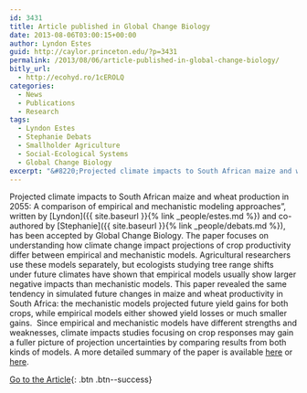 ```yaml
---
id: 3431
title: Article published in Global Change Biology
date: 2013-08-06T03:00:15+00:00
author: Lyndon Estes
guid: http://caylor.princeton.edu/?p=3431
permalink: /2013/08/06/article-published-in-global-change-biology/
bitly_url:
  - http://ecohyd.ro/1cEROLQ
categories:
  - News
  - Publications
  - Research
tags:
  - Lyndon Estes
  - Stephanie Debats
  - Smallholder Agriculture
  - Social-Ecological Systems
  - Global Change Biology
excerpt: "&#8220;Projected climate impacts to South African maize and wheat production in 2055: A comparison of empirical and mechanistic modeling approaches&#8221;, written by Lyndon and co-authored by Stephanie, has been accepted by Global Change Biology."
---
```


Projected climate impacts to South African maize and wheat production in 2055: A comparison of empirical and mechanistic modeling approaches&#8221;, written by [Lyndon]({{ site.baseurl }}{% link _people/estes.md %}) and co-authored by [Stephanie]({{ site.baseurl }}{% link _people/debats.md %}), has been accepted by Global Change Biology. <!--more--> The paper focuses on understanding how climate change impact projections of crop productivity differ between empirical and mechanistic models. Agricultural researchers use these models separately, but ecologists studying tree range shifts under future climates have shown that empirical models usually show larger negative impacts than mechanistic models. This paper revealed the same tendency in simulated future changes in maize and wheat productivity in South Africa: the mechanistic models projected future yield gains for both crops, while empirical models either showed yield losses or much smaller gains.  Since empirical and mechanistic models have different strengths and weaknesses, climate impacts studies focusing on crop responses may gain a fuller picture of projection uncertainties by comparing results from both kinds of models. A more detailed summary of the paper is available [here](http://blogs.princeton.edu/research/2013/08/14/how-will-crops-fare-under-climate-change-depends-on-how-you-ask-global-change-biology/) or [here](http://www.sciencedaily.com/releases/2013/08/130814144811.htm).

[Go to the Article](http://onlinelibrary.wiley.com/doi/10.1111/gcb.12325/abstract){: .btn .btn--success}
